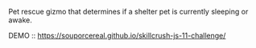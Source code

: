 Pet rescue gizmo that determines if a shelter pet is currently sleeping or awake.

DEMO :: https://souporcereal.github.io/skillcrush-js-11-challenge/
